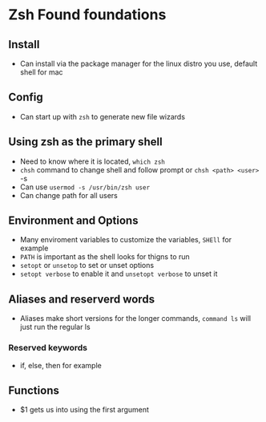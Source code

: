 # Zsh Found foundations

## Install
* Can install via the package manager for the linux distro you use, default shell for mac

## Config
* Can start up with `zsh` to generate new file wizards

## Using zsh as the primary shell
* Need to know where it is located, `which zsh`
* `chsh` command to change shell and follow prompt or `chsh <path> <user>` -s 
* Can use `usermod -s /usr/bin/zsh user`
* Can change path for all users

## Environment and Options
* Many enviroment variables to customize the variables, `SHEll` for example
* `PATH` is important as the shell looks for thigns to run
* `setopt` or `unsetop` to set or unset options
* `setopt verbose` to enable it and `unsetopt verbose` to unset it

## Aliases and reserverd words
* Aliases make short versions for the longer commands, `command ls` will just run the regular ls

### Reserved keywords
* if, else, then for example

## Functions
* $1 gets us into using the first argument
